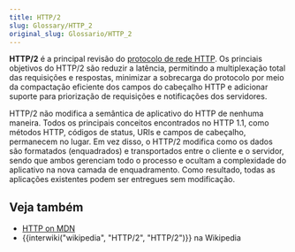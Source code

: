```yaml
---
title: HTTP/2
slug: Glossary/HTTP_2
original_slug: Glossario/HTTP_2
---
```


**HTTP/2** é a principal revisão do [protocolo de rede HTTP](/pt-BR/docs/Web/HTTP/Basics_of_HTTP). Os princiais objetivos do HTTP/2 são reduzir a latência, permitindo a multiplexação total das requisições e respostas, minimizar a sobrecarga do protocolo por meio da compactação eficiente dos campos do cabeçalho HTTP e adicionar suporte para priorização de requisições e notificações dos servidores.

HTTP/2 não modifica a semântica de aplicativo do HTTP de nenhuma maneira. Todos os principais conceitos encontrados no HTTP 1.1, como métodos HTTP, códigos de status, URIs e campos de cabeçalho, permanecem no lugar. Em vez disso, o HTTP/2 modifica como os dados são formatados (enquadrados) e transportados entre o cliente e o servidor, sendo que ambos gerenciam todo o processo e ocultam a complexidade do aplicativo na nova camada de enquadramento. Como resultado, todas as aplicações existentes podem ser entregues sem modificação.

## Veja também

- [HTTP on MDN](/pt-BR/docs/Web/HTTP)
- {{interwiki("wikipedia", "HTTP/2", "HTTP/2")}} na Wikipedia
